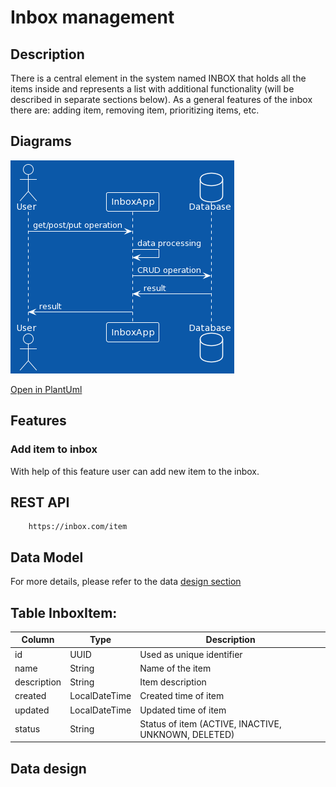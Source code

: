 # Inbox management
## Description
There is a central element in the system named INBOX that holds all the items inside and represents a
list with additional functionality (will be described in separate sections below). As a general features of
the inbox there are: adding item, removing item, prioritizing items, etc.

## Diagrams
![img.png](img.png)


[Open in PlantUml](http://www.plantuml.com/plantuml/uml/LO_12i9034Jl-OhyW8WzUf2AHV0gz0FIDfI5kWcR5FnyTotITG_3C6zc8Qqv9LzV2z3ead1xlV7F8XdUHK1pBOn1AJe-uY3lg-gEJp2Hqq369Uigl_4682iUBjyodd5cFwfObjLHb1Dva0Y5LgtoAMgIaSr2d6lSP7nxzjt_kAd6YMrTlDxiOSjnoaT_0000)


## Features
### Add item to inbox
With help of this feature user can add new item to the inbox.
## REST API
````
    https://inbox.com/item
````

## Data Model
For more details, please refer to the data [design section](#Data-design)

## Table InboxItem:

| Column      | Type          | Description                                         |
|-------------|---------------|-----------------------------------------------------|
| id          | UUID          | Used as unique identifier                           |
| name        | String        | Name of the item                                    |
| description | String        | Item description                                    |
| created     | LocalDateTime | Created time of item                                |
| updated     | LocalDateTime | Updated time of item                                |
| status      | String        | Status of item (ACTIVE, INACTIVE, UNKNOWN, DELETED) |


## Data design